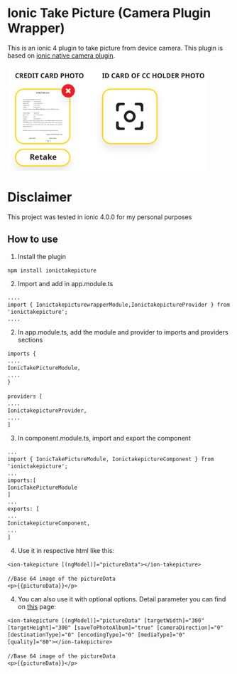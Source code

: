 # Ionic Take Picture (Camera Plugin Wrapper)
This is an ionic 4 plugin to take picture from device camera. This plugin is based on [ionic native camera plugin](https://beta.ionicframework.com/docs/native/camera/).

![Example](https://raw.githubusercontent.com/ibrahimker/ionic-take-picture/master/img/screenshot.png)

# Disclaimer
This project was tested in ionic 4.0.0 for my personal purposes

## How to use

1. Install the plugin
```
npm install ionictakepicture
```

2. Import and add in app.module.ts
```
....
import { IonictakepicturewrapperModule,IonictakepictureProvider } from 'ionictakepicture';
....
```

2. In app.module.ts, add the module and provider to imports and providers sections
```
imports {
....
IonicTakePictureModule,
....
}

providers [
....
IonictakepictureProvider,
....
]
```

3. In component.module.ts, import and export the component
```
...
import { IonicTakePictureModule, IonictakepictureComponent } from 'ionictakepicture';
...
imports:[
IonicTakePictureModule
]
...
exports: [
...
IonictakepictureComponent,
...
]
```

4. Use it in respective html like this: 
```
<ion-takepicture [(ngModel)]="pictureData"></ion-takepicture>

//Base 64 image of the pictureData
<p>{{pictureData}}</p>
```

4. You can also use it with optional options. Detail parameter you can find on [this](https://beta.ionicframework.com/docs/native/camera/) page: 
```
<ion-takepicture [(ngModel)]="pictureData" [targetWidth]="300" [targetHeight]="300" [saveToPhotoAlbum]="true" [cameraDirection]="0" [destinationType]="0" [encodingType]="0" [mediaType]="0" [quality]="80"></ion-takepicture>

//Base 64 image of the pictureData
<p>{{pictureData}}</p>
```